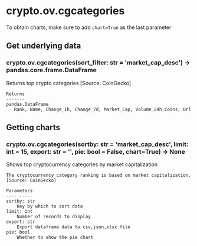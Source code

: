# crypto.ov.cgcategories

To obtain charts, make sure to add `chart=True` as the last parameter

## Get underlying data 
### crypto.ov.cgcategories(sort_filter: str = 'market_cap_desc') -> pandas.core.frame.DataFrame

Returns top crypto categories [Source: CoinGecko]

    Returns
    -------
    pandas.DataFrame
       Rank, Name, Change_1h, Change_7d, Market_Cap, Volume_24h,Coins, Url

## Getting charts 
### crypto.ov.cgcategories(sortby: str = 'market_cap_desc', limit: int = 15, export: str = '', pie: bool = False, chart=True) -> None

Shows top cryptocurrency categories by market capitalization

    The cryptocurrency category ranking is based on market capitalization. [Source: CoinGecko]

    Parameters
    ----------
    sortby: str
        Key by which to sort data
    limit: int
        Number of records to display
    export: str
        Export dataframe data to csv,json,xlsx file
    pie: bool
        Whether to show the pie chart
